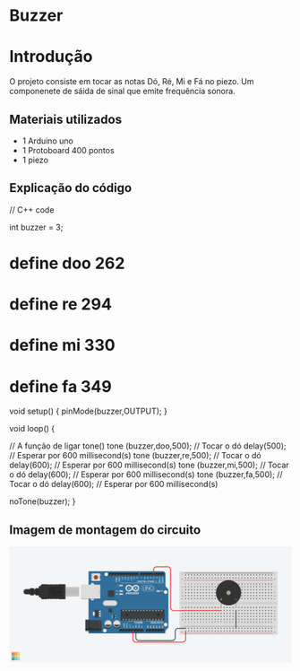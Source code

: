 # Buzzer

# Introdução
  O projeto consiste em tocar as notas Dó, Ré, Mi e Fá no piezo. Um componenete de sáida de sinal que emite frequência sonora.

## Materiais utilizados
- 1 Arduino uno
- 1 Protoboard 400 pontos
- 1 piezo

## Explicação do código

// C++ code

int buzzer = 3;
# define doo 262
# define re 294
# define mi 330
# define fa 349


void setup()
{
  pinMode(buzzer,OUTPUT);
}

void loop()
{
  
  // A função de ligar tone()
  tone (buzzer,doo,500); // Tocar o dó 
  delay(500); // Esperar por 600 millisecond(s)
  tone (buzzer,re,500); // Tocar o dó 
  delay(600); // Esperar por 600 millisecond(s)
  tone (buzzer,mi,500); // Tocar o dó 
  delay(600); // Esperar por 600 millisecond(s)
  tone (buzzer,fa,500); // Tocar o dó 
  delay(600); // Esperar por 600 millisecond(s)
  
  noTone(buzzer);
}



## Imagem de montagem do circuito

![Buzzer](buzzer.png)
